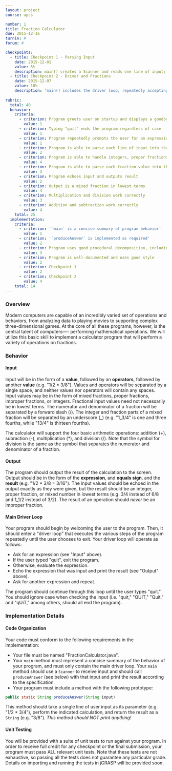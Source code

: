 ```yaml
---
layout: project
course: apcs

number: 1
title: Fraction Calculator
due: 2015-12-16
turnin: #
forum: #

checkpoints:
  - title: Checkpoint 1 - Parsing Input
    date: 2015-12-01
    value: 5%
    description: main() creates a Scanner and reads one line of input; produceAnswer() breaks a single line of input into the relevant three parts, stores each part in a variable, and returns the second operand
  - title: Checkpoint 2 - Driver and Fractions
    date: 2015-12-07
    value: 10%
    description: 'main() includes the driver loop, repeatedly accepting input and calling produceAnswer() until the user types "quit"; produceAnswer() parses each operand into three parts-- a whole portion, a numerator, and a denominator-- and returns a String describing the second operand, formatted as "whole: <whole part> numerator: <numerator> denominator: <denominator>" (e.g. if the second operand is 3_5/8, produceAnswer() returns "whole: 3 numerator: 5 denominator: 8")'
    
rubric:
  total: 40
  behavior:
    criteria:
      - criterion: Program greets user on startup and displays a goodbye message on termination
        value: 1
      - criterion: Typing "quit" ends the program regardless of case
        value: 1
      - criterion: Program repeatedly prompts the user for an expression
        value: 1
      - criterion: Program is able to parse each line of input into three parts (value, operator, value)
        value: 2
      - criterion: Program is able to handle integers, proper fractions, improper fractions, and mixed numbers, both positive and negative
        value: 4
      - criterion: Program is able to parse each fraction value into three parts (whole, numerator, denominator)
        value: 3
      - criterion: Program echoes input and outputs result
        value: 2
      - criterion: Output is a mixed fraction in lowest terms
        value: 4
      - criterion: Multiplication and division work correctly
        value: 3
      - criterion: Addition and subtraction work correctly
        value: 4
    total: 25
  implementation:
    criteria:
      - criterion: '`main` is a concise summary of program behavior'
        value: 1
      - criterion: '`produceAnswer` is implemented as required'
        value: 2
      - criterion: Program uses good procedural decomposition, including parameters and return values
        value: 3
      - criterion: Program is well-documented and uses good style
        value: 2
      - criterion: Checkpoint 1
        value: 2
      - criterion: Checkpoint 2
        value: 4
    total: 14
---
```

### Overview
Modern computers are capable of an incredibly varied set of operations and behaviors, from analyzing data to playing movies to supporting complex three-dimensional games.  At the core of all these programs, however, is the central talent of computers—- performing mathematical operations.  We will utilize this basic skill to implement a calculator program that will perform a variety of operations on fractions.

### Behavior

#### Input
Input will be in the form of a **value**, followed by an **operators**, followed by another **value** (e.g. "1/2 * 3/8").  Values and operators will be separated by a single space, and neither values nor operators will contain any spaces.  Input values may be in the form of mixed fractions, proper fractions, improper fractions, or integers.  Fractional input values need not necessarily be in lowest terms.  The numerator and denominator of a fraction will be separated by a forward slash (/).  The integer and fraction parts of a mixed fraction will be separated by an underscore (_) (e.g. "1_3/4" is one and three fourths, while "13/4" is thirteen fourths).

The calculator will support the four basic arithmetic operations: addition (+), subraction (-), multiplication (*), and division (/).  Note that the symbol for division is the same as the symbol that separates the numerator and denominator of a fraction.

#### Output
The program should output the result of the calculation to the screen.  Output should be in the form of the **expression**, and **equals sign**, and the **result** (e.g. "1/2 * 3/8 = 3/16").  The input values should be echoed in the output exactly as they were given, but the result should be an integer, proper fraction, or mixed number in lowest terms (e.g. 3/4 instead of 6/8 and 1_1/2 instead of 3/2).  The result of an operation should _never_ be an improper fraction.

#### Main Driver Loop
Your program should begin by welcoming the user to the program.  Then, it should enter a "driver loop" that executes the various steps of the program repeatedly until the user chooses to exit.  Your driver loop will operate as follows:

- Ask for an expression (see "Input" above).
- If the user typed "quit", exit the program.  
- Otherwise, evaluate the expression.
- Echo the expression that was input and print the result (see "Output" above).
- Ask for another expression and repeat.

The program should continue through this loop until the user types "quit."  You should ignore case when checking the input (i.e. "quit," "QUIT," "Quit," and "qUiT," among others, should all end the program).

### Implementation Details

#### Code Organization
Your code must conform to the following requirements in the implementation:

- Your file must be named "FractionCalculator.java".
- Your `main` method must represent a concise summary of the behavior of your program, and must only contain the main driver loop.  Your `main` method should use a `Scanner` to receive input and should call `produceAnswer` (see below) with that input and print the result according to the specification.
- Your program must include a method with the following prototype: 
```java
public static String produceAnswer(String input)
```
This method should take a single line of user input as its parameter (e.g. "1/2 * 3/4"), perform the indicated calculation, and return the result as a `String` (e.g. "3/8").  _This method should NOT print anything!_ 

#### Unit Testing
You will be provided with a suite of unit tests to run against your program.  In order to receive full credit for any checkpoint or the final submission, your program must pass ALL relevant unit tests.  Note that these tests are not exhaustive, so passing all the tests does not guarantee any particular grade.  Details on importing and running the tests in jGRASP will be provided soon.


  
